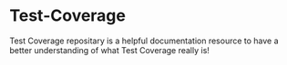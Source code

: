 # Test-Coverage
Test Coverage repositary is a helpful documentation resource to have a better understanding of what Test Coverage really is!
